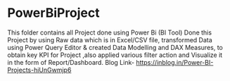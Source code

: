 # PowerBiProject
This folder contains all Project done using Power Bi (BI Tool)
Done this Project by using Raw data which is in Excel/CSV file, transformed Data using Power Query Editor & created Data Modelling and DAX Measures, to obtain key KPI for Project ,also applied various filter action and Visualize it in the form of Report/Dashboard.
Blog Link- https://inblog.in/Power-BI-Projects-hiUnGwmjp6
